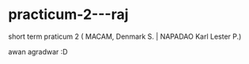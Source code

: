 # practicum-2---raj
short term praticum 2 ( MACAM, Denmark S. | NAPADAO Karl Lester P.)

awan agradwar :D
